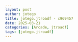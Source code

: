 ```yaml
---
layout: post
author: jotego
title: jotego.jtroadf - c969457
date: 2025-03-21
categories: [Arcade, jtroadf]
tags: [jotego.jtroadf]
---
```


